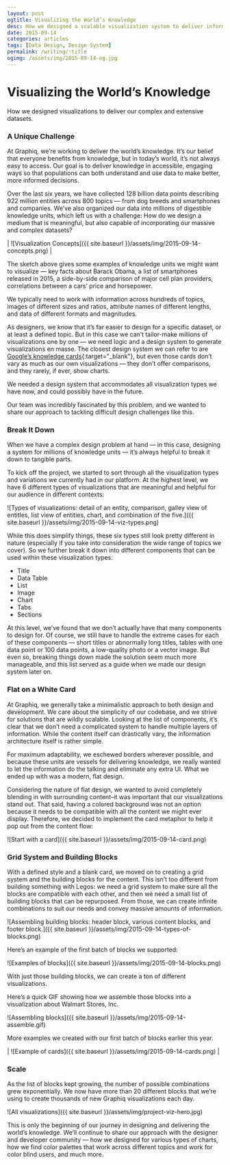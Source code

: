 ```yaml
---
layout: post
ogtitle: Visualizing the World’s Knowledge
desc: How we designed a scalable visualization system to deliver information for 128 billion data points describing 922 million entities across 800 topics.
date: 2015-09-14
categories: articles
tags: [Data Design, Design System]
permalink: /writing/:title
ogimg: /assets/img/2015-09-14-og.jpg
---
```


# Visualizing the World’s Knowledge

How we designed visualizations to deliver our complex and extensive datasets.

### A Unique Challenge

At Graphiq, we’re working to deliver the world’s knowledge. It’s our belief that everyone benefits from knowledge, but in today’s world, it’s not always easy to access. Our goal is to deliver knowledge in accessible, engaging ways so that populations can both understand and use data to make better, more informed decisions.

Over the last six years, we have collected 128 billion data points describing 922 million entities across 800 topics — from dog breeds and smartphones and companies. We’ve also organized our data into millions of digestible knowledge units, which left us with a challenge: How do we design a medium that is meaningful, but also capable of incorporating our massive and complex datasets?

| ![Visualization Concepts]({{ site.baseurl }}/assets/img/2015-09-14-concepts.png) |

The sketch above gives some examples of knowledge units we might want to visualize — key facts about Barack Obama, a list of smartphones released in 2015, a side-by-side comparison of major cell plan providers, correlations between a cars’ price and horsepower.

We typically need to work with information across hundreds of topics, images of different sizes and ratios, attribute names of different lengths, and data of different formats and magnitudes.

As designers, we know that it’s far easier to design for a specific dataset, or at least a defined topic. But in this case we can’t tailor-make millions of visualizations one by one — we need logic and a design system to generate visualizations en masse. The closest design system we can refer to are [Google’s knowledge cards](//en.wikipedia.org/wiki/Knowledge_Graph#/media/File:Google_Knowledge_Panel.png){:target="_blank"}, but even those cards don’t vary as much as our own visualizations — they don’t offer comparisons, and they rarely, if ever, show charts.

<p class="pull-quote">
	<span>We needed a design system that accommodates all visualization types we have now, and could possibly have in the future.</span>
</p>

Our team was incredibly fascinated by this problem, and we wanted to share our approach to tackling difficult design challenges like this.

### Break It Down

When we have a complex design problem at hand — in this case, designing a system for millions of knowledge units — it’s always helpful to break it down to tangible parts.

To kick off the project, we started to sort through all the visualization types and variations we currently had in our platform. At the highest level, we have 6 different types of visualizations that are meaningful and helpful for our audience in different contexts:

![Types of visualizations: detail of an entity, comparison, galley view of entitles, list view of entities, chart, and combination of the five.]({{ site.baseurl }}/assets/img/2015-09-14-viz-types.png)

While this does simplify things, these six types still look pretty different in nature (especially if you take into consideration the wide range of topics we cover). So we further break it down into different components that can be used within these visualization types:

<ul class="post-ul-two-col">
    <li>Title</li>
    <li>Data Table</li>
    <li>List</li>
    <li>Image</li>
    <li>Chart</li>
    <li>Tabs</li>
    <li>Sections</li>
</ul>

At this level, we’ve found that we don’t actually have that many components to design for. Of course, we still have to handle the extreme cases for each of these components — short titles or abnormally long titles, tables with one data point or 100 data points, a low-quality photo or a vector image. But even so, breaking things down made the solution seem much more manageable, and this list served as a guide when we made our design system later on.

### Flat on a White Card

At Graphiq, we generally take a minimalistic approach to both design and development. We care about the simplicity of our codebase, and we strive for solutions that are wildly scalable. Looking at the list of components, it’s clear that we don’t need a complicated system to handle multiple layers of information. While the content itself can drastically vary, the information architecture itself is rather simple.

For maximum adaptability, we eschewed borders wherever possible, and because these units are vessels for delivering knowledge, we really wanted to let the information do the talking and eliminate any extra UI. What we ended up with was a modern, flat design.

Considering the nature of flat design, we wanted to avoid completely blending in with surrounding content–it was important that our visualizations stand out. That said, having a colored background was not an option because it needs to be compatible with all the content we might ever display. Therefore, we decided to implement the card metaphor to help it pop out from the content flow:

![Start with a card]({{ site.baseurl }}/assets/img/2015-09-14-card.png)

### Grid System and Building Blocks

With a defined style and a blank card, we moved on to creating a grid system and the building blocks for the content. This isn’t too different from building something with Legos: we need a grid system to make sure all the blocks are compatible with each other, and then we need a small list of building blocks that can be repurposed. From those, we can create infinite combinations to suit our needs and convey massive amounts of information.

![Assembling building blocks: header block, various content blocks, and footer block.]({{ site.baseurl }}/assets/img/2015-09-14-types-of-blocks.png)

Here’s an example of the first batch of blocks we supported:

![Examples of blocks]({{ site.baseurl }}/assets/img/2015-09-14-blocks.png)

With just those building blocks, we can create a ton of different visualizations.

Here’s a quick GIF showing how we assemble those blocks into a visualization about Walmart Stores, Inc.

![Assembling blocks]({{ site.baseurl }}/assets/img/2015-09-14-assemble.gif)

More examples we created with our first batch of blocks earlier this year.

| ![Example of cards]({{ site.baseurl }}/assets/img/2015-09-14-cards.png) |

### Scale

As the list of blocks kept growing, the number of possible combinations grew exponentially. We now have more than 20 different blocks that we’re using to create thousands of new Graphiq visualizations each day.

![All visualizations]({{ site.baseurl }}/assets/img/project-viz-hero.jpg)

This is only the beginning of our journey in designing and delivering the world’s knowledge. We’ll continue to share our approach with the designer and developer community — how we designed for various types of charts, how we find color palettes that work across different topics and work for color blind users, and much more.
